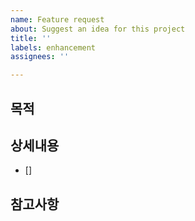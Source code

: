 ```yaml
---
name: Feature request
about: Suggest an idea for this project
title: ''
labels: enhancement
assignees: ''

---
```


## 목적
>

## 상세내용
- []

## 참고사항
